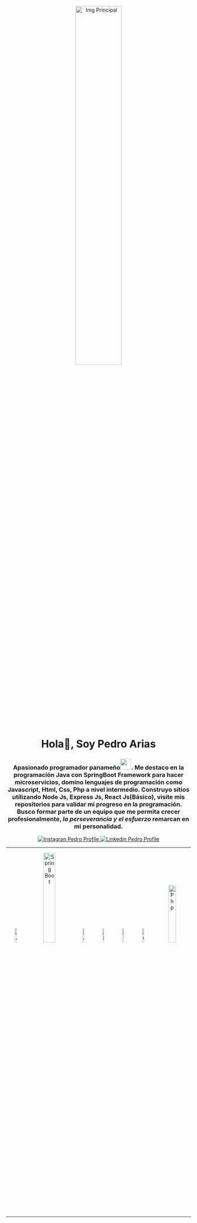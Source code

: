 <div id="header" align="center">
        <img src="https://media.giphy.com/media/xTiTnxpQ3ghPiB2Hp6/giphy.gif" alt="Img Principal" width="50%">
        <h1>Hola👋, Soy Pedro Arias</h1>
    <h3 color="red">
                Apasionado programador panameño<img src="https://www.banderas-mundo.es/data/flags/emoji/apple/160x160/pa.png" width="30">. Me destaco en la programación Java con SpringBoot Framework para hacer microservicios, domino lenguajes de programación como Javascript, Html, Css, Php a nivel intermedio. Construyo sitios utilizando Node Js, Express Js, React Js(Básico), visite mis repositorios para validar mi progreso en la programación. Busco formar parte de un equipo que me permita crecer profesionalmente, <i>la perseverancia y el esfuerzo</i> remarcan en mi personalidad.
            </h3>
    <a href="https://www.instagram.com/l.arias18/" target="_blank">
        <img alt="Instagran Pedro Profile" src="https://img.shields.io/twitter/url?color=%23be46d0&label=Follow%20%40l.arias18&logo=instagram&logoColor=%23be46d0&style=for-the-badge&url=https%3A%2F%2Fwww.instagram.com%2Fl.arias18%2F%3Fhl%3Des">
    </a>
    <a href="https://www.linkedin.com/in/pedro-leonel-arias-rodr%C3%ADguez-5b71671b4/" target="_blank">
        <img alt="Linkedin Pedro Profile" src="https://img.shields.io/twitter/url?color=%2366b1fc&label=Follow%20%40l.arias18&logo=linkedin&logoColor=%2366b1fc&style=for-the-badge&url=https%3A%2F%2Fwww.instagram.com%2Fl.arias18%2F%3Fhl%3Des">
    </a><br><hr>
    <div width="100%">
        <a href="#"><img src="https://cdn-icons-png.flaticon.com/512/226/226777.png" alt="Java" width="10%"></a>
        <a href="#"><img src="https://www.armadilloamarillo.com/wp-content/uploads/spring-boot-ok.png" alt="Spring Boot" width="25%"></a>
        <a href="#"><img src="https://upload.wikimedia.org/wikipedia/commons/6/6a/JavaScript-logo.png" alt="Javascript" width="10%"></a>
        <a href="#"><img src="https://seeklogo.com/images/N/nodejs-logo-FBE122E377-seeklogo.com.png" alt="Node Js" width="10%"></a>
        <a href="#"><img src="https://cdn-icons-png.flaticon.com/512/732/732212.png?w=360" alt="Html" width="10%"></a>
        <a href="#"><img src="https://upload.wikimedia.org/wikipedia/commons/thumb/6/62/CSS3_logo.svg/800px-CSS3_logo.svg.png" alt="Css" width="10%"></a>
        <a href="#"><img src="https://upload.wikimedia.org/wikipedia/commons/thumb/2/27/PHP-logo.svg/2560px-PHP-logo.svg.png" alt="Php" width="20%"></a>     
    </div><hr><br>

<!--
**PedroArias1800/PedroArias1800** is a ✨ _special_ ✨ repository because its `README.md` (this file) appears on your GitHub profile.

Here are some ideas to get you started:

- 🔭 I’m currently working on ...
- 🌱 I’m currently learning ...
- 👯 I’m looking to collaborate on ...
- 🤔 I’m looking for help with ...
- 💬 Ask me about ...
- 📫 How to reach me: ...
- 😄 Pronouns: ...
- ⚡ Fun fact: ...
-->
